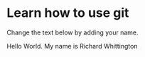 # Learn how to use git
Change the text below by adding your name.

Hello World. My name is Richard Whittington
